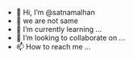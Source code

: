 - 👋 Hi, I’m @satnamalhan
- 👀 we are not same 
- 🌱 I’m currently learning ...
- 💞️ I’m looking to collaborate on ...
- 📫 How to reach me ...

<!---
satnamalhan/satnamalhan is a ✨ special ✨ repository because its `README.md` (this file) appears on your GitHub profile.
You can click the Preview link to take a look at your changes.
--->

